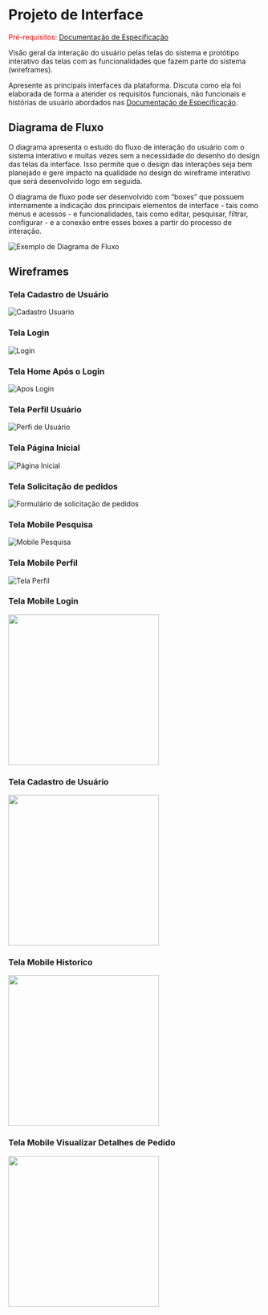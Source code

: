 
# Projeto de Interface

<span style="color:red">Pré-requisitos: <a href="2-Especificação do Projeto.md"> Documentação de Especificação</a></span>

Visão geral da interação do usuário pelas telas do sistema e protótipo interativo das telas com as funcionalidades que fazem parte do sistema (wireframes).

 Apresente as principais interfaces da plataforma. Discuta como ela foi elaborada de forma a atender os requisitos funcionais, não funcionais e histórias de usuário abordados nas <a href="2-Especificação do Projeto.md"> Documentação de Especificação</a>.

## Diagrama de Fluxo

O diagrama apresenta o estudo do fluxo de interação do usuário com o sistema interativo e  muitas vezes sem a necessidade do desenho do design das telas da interface. Isso permite que o design das interações seja bem planejado e gere impacto na qualidade no design do wireframe interativo que será desenvolvido logo em seguida.

O diagrama de fluxo pode ser desenvolvido com “boxes” que possuem internamente a indicação dos principais elementos de interface - tais como menus e acessos - e funcionalidades, tais como editar, pesquisar, filtrar, configurar - e a conexão entre esses boxes a partir do processo de interação.

![Exemplo de Diagrama de Fluxo](img/Diagrama_de_fluxo.png)

## Wireframes



### Tela Cadastro de Usuário

![Cadastro Usuario](img/cadastro_usuario.png)

### Tela Login

![Login](img/tela_login.png)

### Tela Home Após o Login

![Apos Login](img/tela_pos_login.png)

### Tela Perfil Usuário

![Perfi de Usuário](img/Perfil.png)

### Tela Página Inicial

![Página Inicial](img/paginaInicial.png)

### Tela Solicitação de pedidos

![Formulário de solicitação de pedidos](img/Formulario.png)

### Tela Mobile Pesquisa

![Mobile Pesquisa](img/Tela_Mobile_Pesquisa.png)

### Tela Mobile Perfil

![Tela Perfil](img/Tela_Mobile_Perfil.png)

### Tela Mobile Login
<img src="img/login.jpg" width=300>

### Tela Cadastro de Usuário
<img src="img/cadastro.jpg" width=300>

### Tela Mobile Historico
<img src="img/historico.jpg" width=300>

### Tela Mobile Visualizar Detalhes de Pedido
<img src="img/verPedido.jpg" width=300>





